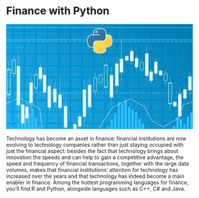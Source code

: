 # Finance with Python
![](https://github.com/iurigo/Finance-with-Python/blob/master/image.jpg)

Technology has become an asset in finance: financial institutions are now evolving to technology companies rather than just staying occupied with just the financial aspect: besides the fact that technology brings about innovation the speeds and can help to gain a competitive advantage, the speed and frequency of financial transactions, together with the large data volumes, makes that financial institutions’ attention for technology has increased over the years and that technology has indeed become a main enabler in finance.
Among the hottest programming languages for finance, you’ll find R and Python, alongside languages such as C++, C# and Java.
